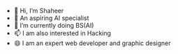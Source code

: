 - 👋 Hi, I’m Shaheer
- 👀 An aspiring AI specialist
- 🌱 I’m currently doing BS(AI)
- 📫 I am also interested in Hacking
- 😄 I am an expert web developer and graphic designer
